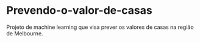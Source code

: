 # Prevendo-o-valor-de-casas
Projeto de machine learning que visa prever os valores de casas na região de Melbourne.
